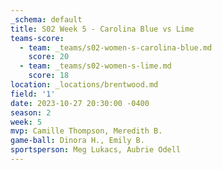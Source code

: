 ```yaml
---
_schema: default
title: S02 Week 5 - Carolina Blue vs Lime
teams-score:
  - team: _teams/s02-women-s-carolina-blue.md
    score: 20
  - team: _teams/s02-women-s-lime.md
    score: 18
location: _locations/brentwood.md
field: '1'
date: 2023-10-27 20:30:00 -0400
season: 2
week: 5
mvp: Camille Thompson, Meredith B.
game-ball: Dinora H., Emily B.
sportsperson: Meg Lukacs, Aubrie Odell
---
```

